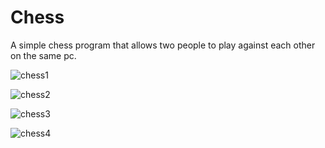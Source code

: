 # Chess
A simple chess program that allows two people to play against each other on the same pc.

![chess1](https://user-images.githubusercontent.com/82532992/122093647-93871e00-ce0b-11eb-8b97-bfe03afc6eb6.png)

![chess2](https://user-images.githubusercontent.com/82532992/122093681-9a159580-ce0b-11eb-8201-6e1b65d5c981.png)

![chess3](https://user-images.githubusercontent.com/82532992/122093689-9c77ef80-ce0b-11eb-8dc7-5edcce07b39c.png)

![chess4](https://user-images.githubusercontent.com/82532992/122093696-9da91c80-ce0b-11eb-9e13-095096f8be68.png)
